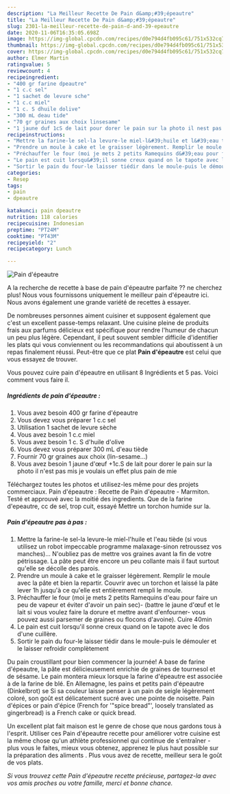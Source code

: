 ```yaml
---
description: "La Meilleur Recette De Pain d&amp;#39;épeautre"
title: "La Meilleur Recette De Pain d&amp;#39;épeautre"
slug: 2301-la-meilleur-recette-de-pain-d-and-39-epeautre
date: 2020-11-06T16:35:05.698Z
image: https://img-global.cpcdn.com/recipes/d0e794d4fb095c61/751x532cq70/pain-depeautre-photo-principale-de-la-recette.jpg
thumbnail: https://img-global.cpcdn.com/recipes/d0e794d4fb095c61/751x532cq70/pain-depeautre-photo-principale-de-la-recette.jpg
cover: https://img-global.cpcdn.com/recipes/d0e794d4fb095c61/751x532cq70/pain-depeautre-photo-principale-de-la-recette.jpg
author: Elmer Martin
ratingvalue: 5
reviewcount: 4
recipeingredient:
- "400 gr farine dpeautre"
- "1 c.c sel"
- "1 sachet de levure sche"
- "1 c.c miel"
- "1 c. S dhuile dolive"
- "300 mL deau tide"
- "70 gr graines aux choix linsesame"
- "1 jaune duf 1cS de lait pour dorer le pain sur la photo il nest pas mis je voulais un effet plus pain de mie"
recipeinstructions:
- "Mettre la farine-le sel-la levure-le miel-l&#39;huile et l&#39;eau tiède (si vous utilisez un robot impeccable programme malaxage-sinon retroussez vos manches)... N&#39;oubliez pas de mettre vos graines avant la fin de votre pétrissage. La pâte peut être encore un peu collante mais il faut surtout qu&#39;elle se décolle des parois."
- "Prendre un moule à cake et le graisser légèrement. Remplir le moule avec la pâte et bien la repartir. Couvrir avec un torchon et laissé la pâte lever 1h jusqu&#39;à ce qu&#39;elle est entièrement rempli le moule."
- "Préchauffer le four (moi je mets 2 petits Ramequins d&#39;eau pour faire un peu de vapeur et éviter d&#39;avoir un pain sec)- (battre le jaune d&#39;œuf et le lait si vous voulez faire la dorure et mettre avant d&#39;enfourner- vous pouvez aussi parsemer de graines ou flocons d&#39;avoine). Cuire 40min"
- "Le pain est cuit lorsqu&#39;il sonne creux quand on le tapote avec le dos d&#39;une cuillère."
- "Sortir le pain du four-le laisser tiédir dans le moule-puis le démouler et le laisser refroidir complètement"
categories:
- Resep
tags:
- pain
- dpeautre

katakunci: pain dpeautre 
nutrition: 118 calories
recipecuisine: Indonesian
preptime: "PT24M"
cooktime: "PT43M"
recipeyield: "2"
recipecategory: Lunch

---
```



![Pain d&#39;épeautre](https://img-global.cpcdn.com/recipes/d0e794d4fb095c61/751x532cq70/pain-depeautre-photo-principale-de-la-recette.jpg)

A la recherche de recette à base de pain d&#39;épeautre parfaite ?? ne cherchez plus! Nous vous fournissons uniquement le meilleur pain d&#39;épeautre ici. Nous avons également une grande variété de recettes à essayer.

De nombreuses personnes aiment cuisiner et supposent également que c'est un excellent passe-temps relaxant. Une cuisine pleine de produits frais aux parfums délicieux est spécifique pour rendre l'humeur de chacun un peu plus légère. Cependant, il peut souvent sembler difficile d'identifier les plats qui vous conviennent ou les recommandations qui aboutissent à un repas finalement réussi. Peut-être que ce plat <strong> Pain d&#39;épeautre </strong> est celui que vous essayez de trouver.

<!--inarticleads1-->

Vous pouvez cuire pain d&#39;épeautre en utilisant 8 Ingrédients et 5 pas. Voici comment vous faire il.

##### Ingrédients de pain d&#39;épeautre :

1. Vous avez besoin 400 gr farine d&#39;épeautre
1. Vous devez vous préparer 1 c.c sel
1. Utilisation 1 sachet de levure sèche
1. Vous avez besoin 1 c.c miel
1. Vous avez besoin 1 c. S d&#39;huile d&#39;olive
1. Vous devez vous préparer 300 mL d&#39;eau tiède
1. Fournir 70 gr graines aux choix (lin-sesame...)
1. Vous avez besoin 1 jaune d&#39;œuf +1c.S de lait pour dorer le pain sur la photo il n&#39;est pas mis je voulais un effet plus pain de mie


Téléchargez toutes les photos et utilisez-les même pour des projets commerciaux. Pain d&#39;épeautre : Recette de Pain d&#39;épeautre - Marmiton. Testé et approuvé avec la moitié des ingredients. Que de la farine d&#39;epeautre, cc de sel, trop cuit, essayé Mettre un torchon humide sur la. 

<!--inarticleads2-->

##### Pain d&#39;épeautre pas à pas :

1. Mettre la farine-le sel-la levure-le miel-l&#39;huile et l&#39;eau tiède (si vous utilisez un robot impeccable programme malaxage-sinon retroussez vos manches)... N&#39;oubliez pas de mettre vos graines avant la fin de votre pétrissage. La pâte peut être encore un peu collante mais il faut surtout qu&#39;elle se décolle des parois.
1. Prendre un moule à cake et le graisser légèrement. Remplir le moule avec la pâte et bien la repartir. Couvrir avec un torchon et laissé la pâte lever 1h jusqu&#39;à ce qu&#39;elle est entièrement rempli le moule.
1. Préchauffer le four (moi je mets 2 petits Ramequins d&#39;eau pour faire un peu de vapeur et éviter d&#39;avoir un pain sec)- (battre le jaune d&#39;œuf et le lait si vous voulez faire la dorure et mettre avant d&#39;enfourner- vous pouvez aussi parsemer de graines ou flocons d&#39;avoine). Cuire 40min
1. Le pain est cuit lorsqu&#39;il sonne creux quand on le tapote avec le dos d&#39;une cuillère.
1. Sortir le pain du four-le laisser tiédir dans le moule-puis le démouler et le laisser refroidir complètement


Du pain croustillant pour bien commencer la journée! A base de farine d&#39;épeautre, la pâte est délicieusement enrichie de graines de tournesol et de sésame. Le pain montera mieux lorsque la farine d&#39;épeautre est associée à de la farine de blé. En Allemagne, les pains et petits pain d&#39;épeautre (Dinkelbrot) se Si sa couleur laisse penser à un pain de seigle légèrement coloré, son goût est délicatement sucré avec une pointe de noisette. Pain d&#39;épices or pain d&#39;épice (French for &#39;&#34;spice bread&#34;&#39;, loosely translated as gingerbread) is a French cake or quick bread. 

<!--inarticleads1-->

<p>
Un excellent plat fait maison est le genre de chose que nous gardons tous à l'esprit. Utiliser ces Pain d&#39;épeautre recette pour améliorer votre cuisine est la même chose qu'un athlète professionnel qui continue de s'entraîner - plus vous le faites, mieux vous obtenez, apprenez le plus haut possible sur la préparation des aliments . Plus vous avez de recette, meilleur sera le goût de vos plats.
</p>

<p>
<i>Si vous trouvez cette Pain d&#39;épeautre recette précieuse, partagez-la avec vos amis proches ou votre famille, merci et bonne chance.</i>
</p>
